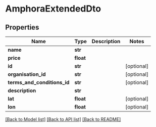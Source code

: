 # AmphoraExtendedDto

## Properties
Name | Type | Description | Notes
------------ | ------------- | ------------- | -------------
**name** | **str** |  | 
**price** | **float** |  | 
**id** | **str** |  | [optional] 
**organisation_id** | **str** |  | [optional] 
**terms_and_conditions_id** | **str** |  | [optional] 
**description** | **str** |  | 
**lat** | **float** |  | [optional] 
**lon** | **float** |  | [optional] 

[[Back to Model list]](../README.md#documentation-for-models) [[Back to API list]](../README.md#documentation-for-api-endpoints) [[Back to README]](../README.md)


